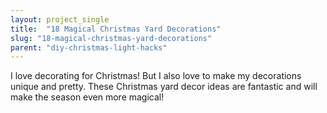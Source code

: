 ```yaml
---
layout: project_single
title:  "18 Magical Christmas Yard Decorations"
slug: "18-magical-christmas-yard-decorations"
parent: "diy-christmas-light-hacks"
---
```

I love decorating for Christmas! But I also love to make my decorations   unique and pretty. These Christmas yard decor ideas are fantastic and will make the season even more magical!